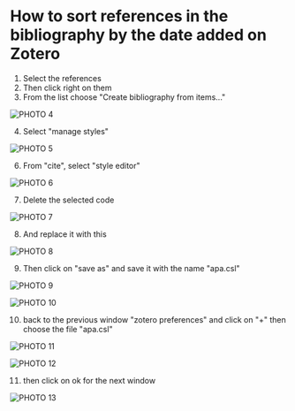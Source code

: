 # How to sort references in the bibliography by the date added on Zotero

1. Select the references 
2. Then click right on them
3. From the list choose "Create bibliography from items..."

![PHOTO 4](https://github.com/faris-hamdi/desktop-tutorial/assets/80545842/be64b579-e4b8-44d2-a55d-337912106575)

4. Select "manage styles"

![PHOTO 5](https://github.com/faris-hamdi/desktop-tutorial/assets/80545842/5eeb91f0-5911-4c79-83cb-7767356fcc24)

6. From "cite", select "style editor"

![PHOTO 6](https://github.com/faris-hamdi/desktop-tutorial/assets/80545842/449cda42-ad8e-4f81-b5da-89144c8e1377)

7. Delete the selected code

![PHOTO 7](https://github.com/faris-hamdi/desktop-tutorial/assets/80545842/f275a05d-fd0a-4e0e-82f5-0294aca6cf9a)

8. And replace it with this <key variable="abridged"/>

![PHOTO 8](https://github.com/faris-hamdi/desktop-tutorial/assets/80545842/9447d589-888b-496f-9aaf-d3d27229796c)

9. Then click on "save as" and save it with the name "apa.csl"

![PHOTO 9](https://github.com/faris-hamdi/desktop-tutorial/assets/80545842/c16351dd-3d99-496b-be7e-e4fada7766d1)

![PHOTO 10](https://github.com/faris-hamdi/desktop-tutorial/assets/80545842/d2c36db7-e11c-4df1-9653-eb937834d10c)

10. back to the previous window "zotero preferences" and click on "+" then choose the file "apa.csl"

![PHOTO 11](https://github.com/faris-hamdi/desktop-tutorial/assets/80545842/3e18facd-24eb-4c13-80aa-ff3235c20517)

![PHOTO 12](https://github.com/faris-hamdi/desktop-tutorial/assets/80545842/799d1e3f-96a1-475f-925a-44d9d8c15d9a)

11. then click on ok for the next window

![PHOTO 13](https://github.com/faris-hamdi/desktop-tutorial/assets/80545842/a5a336d6-e2b4-4788-9997-67f6933a5c98)


